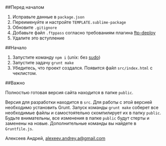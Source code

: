 ##Перед началом

1. Исправьте данные в `package.json`
2. Переименуйте и настройте `TEMPLATE.sublime-package`
3. Обновите `.gitignore`
4. Добавьте файл `.ftppass` согласно требованиям плагина [ftp-deploy](https://github.com/zonak/grunt-ftp-deploy)
5. Удалите это вступление

##Начало
1. Запустите команду `npm i` (unix: без [sudo](https://docs.npmjs.com/getting-started/fixing-npm-permissions))
2. Запустите задачу `grunt make`
3. Убедитесь, что проект создался. Появится файл `src/index.html` с чеклистом.

##Важно

Полностью готовая версия сайта находится в папке `public`. 

Версия для разработки находится в `src`. Для работы с этой версией необходимо установить Grunt. Запуск команды `grunt make` соберет все необходимые файлы и самостоятельно скомпилирует их в папку  `public`. Будьте внимательны, все изменения в папке `public` будут стерты и заменены на новые. Дополнительные команды вы найдете в `Gruntfile.js`.


Алексеев Андрей,
alexeev.andrey.a@gmail.com
